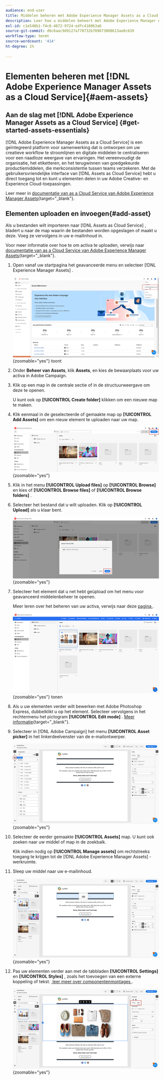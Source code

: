 ```yaml
---
audience: end-user
title: Middelen beheren met Adobe Experience Manager Assets as a Cloud Service
description: Leer hoe u middelen beheert met Adobe Experience Manager Assets as a Cloud Service
exl-id: c1e548b1-f4c6-4672-9724-edfc418063a6
source-git-commit: d6c6aac9d9127a770732b709873008613ae8c639
workflow-type: tm+mt
source-wordcount: '414'
ht-degree: 1%

---
```


# Elementen beheren met [!DNL Adobe Experience Manager Assets as a Cloud Service]{#aem-assets}

## Aan de slag met [!DNL Adobe Experience Manager Assets as a Cloud Service] {#get-started-assets-essentials}

[!DNL Adobe Experience Manager Assets as a Cloud Service] is een geïntegreerd platform voor samenwerking dat is ontworpen om uw creatieve workflow te stroomlijnen en digitale middelen te centraliseren voor een naadloze weergave van ervaringen. Het vereenvoudigt de organisatie, het etiketteren, en het terugwinnen van goedgekeurde productiemiddelen, die merkconsistentie tussen teams verzekeren. Met de gebruikersvriendelijke interface van [!DNL Assets as Cloud Service] hebt u direct toegang tot en kunt u elementen delen in uw Adobe Creative- en Experience Cloud-toepassingen.

Leer meer in [&#x200B; documentatie van as a Cloud Service van Adobe Experience Manager Assets &#x200B;](https://experienceleague.adobe.com/docs/experience-manager-cloud-service/content/assets/home.html?lang=nl-NL){target="_blank"}.

## Elementen uploaden en invoegen{#add-asset}

Als u bestanden wilt importeren naar [!DNL Assets as Cloud Service] , bladert u naar de map waarin de bestanden worden opgeslagen of maakt u deze. Voeg ze vervolgens in uw e-mailinhoud in.

Voor meer informatie over hoe te om activa te uploaden, verwijs naar [&#x200B; documentatie van as a Cloud Service van Adobe Experience Manager Assets &#x200B;](https://experienceleague.adobe.com/docs/experience-manager-cloud-service/content/assets/assets-view/add-delete-assets-view.html?lang=nl-NL){target="_blank"}.

1. Open vanaf uw startpagina het geavanceerde menu en selecteer [!DNL Experience Manager Assets] .

   ![&#x200B; Schermafbeelding die het geavanceerde menu in Adobe Experience Manager Assets &#x200B;](assets/assets_1.png){zoomable="yes"} toont

1. Onder **Beheer van Assets**, klik **Assets**, en kies de bewaarplaats voor uw activa in Adobe Campaign.

1. Klik op een map in de centrale sectie of in de structuurweergave om deze te openen.

   U kunt ook op **[!UICONTROL Create folder]** klikken om een nieuwe map te maken.

1. Klik eenmaal in de geselecteerde of gemaakte map op **[!UICONTROL Add Assets]** om een nieuw element te uploaden naar uw map.

   ![&#x200B; Screenshot die de Add optie van Assets in Adobe Experience Manager Assets toont &#x200B;](assets/assets_2.png){zoomable="yes"}

1. Klik in het menu **[!UICONTROL Upload files]** op **[!UICONTROL Browse]** en kies of **[!UICONTROL Browse files]** of **[!UICONTROL Browse folders]** .

1. Selecteer het bestand dat u wilt uploaden. Klik op **[!UICONTROL Upload]** als u klaar bent.

   ![&#x200B; Schermschot die het dossier toont uploadt proces in Adobe Experience Manager Assets &#x200B;](assets/assets_3.png){zoomable="yes"}

1. Selecteer het element dat u net hebt geüpload om het menu voor geavanceerd middelenbeheer te openen.

   Meer leren over het beheren van uw activa, verwijs naar deze [&#x200B; pagina &#x200B;](https://experienceleague.adobe.com/docs/experience-manager-cloud-service/content/assets/assets-view/manage-organize-assets-view.html?lang=nl-NL).

   ![&#x200B; Schermschot die het geavanceerde menu van het activabeheer in Adobe Experience Manager Assets &#x200B;](assets/assets_4.png){zoomable="yes"} tonen

1. Als u uw elementen verder wilt bewerken met Adobe Photoshop Express, dubbelklikt u op het element. Selecteer vervolgens in het rechtermenu het pictogram **[!UICONTROL Edit mode]** . [Meer informatie](https://experienceleague.adobe.com/docs/experience-manager-cloud-service/content/assets/assets-view/edit-images-assets-view.html?lang=nl-NL#edit-using-express){target="_blank"}.

1. Selecteer in [!DNL Adobe Campaign] het menu **[!UICONTROL Asset picker]** in het linkerdeelvenster van de e-mailontwerper.

   ![&#x200B; Schermafbeelding die het menu van de Plukker van Activa in Adobe Campaign toont &#x200B;](assets/assets_6.png){zoomable="yes"}

1. Selecteer de eerder gemaakte **[!UICONTROL Assets]** map. U kunt ook zoeken naar uw middel of map in de zoekbalk.

   Klik indien nodig op **[!UICONTROL Manage assets]** om rechtstreeks toegang te krijgen tot de [!DNL Adobe Experience Manager Assets] -werkruimte.

1. Sleep uw middel naar uw e-mailinhoud.

   ![&#x200B; Schermafbeelding die de belemmering-en-dalingsfunctionaliteit voor activa in Adobe Campaign toont &#x200B;](assets/assets_5.png){zoomable="yes"}

1. Pas uw elementen verder aan met de tabbladen **[!UICONTROL Settings]** en **[!UICONTROL Styles]** , zoals het toevoegen van een externe koppeling of tekst. [&#x200B; leer meer over componentenmontages &#x200B;](../email/content-components.md).

   ![&#x200B; Schermafbeelding die de opties van de activaaanpassing in Adobe Campaign tonen &#x200B;](assets/assets_7.png){zoomable="yes"}